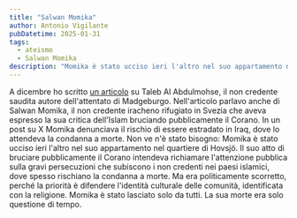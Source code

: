 ```yaml
---
title: "Salwan Momika"
author: Antonio Vigilante
pubDatetime: 2025-01-31
tags: 
  - ateismo
  - Salwan Momika
description: "Momika è stato ucciso ieri l'altro nel suo appartamento nel quartiere di Hovsjö. Il suo atto di bruciare pubblicamente il Corano intendeva richiamare l'attenzione pubblica sulla gravi persecuzioni che subiscono i non credenti nei paesi islamici, dove spesso rischiano la condanna a morte..."
---
```


A dicembre ho scritto [un articolo](https://www.glistatigenerali.com/attualita/terrorismo/la-rete-dellodio/) su Taleb Al Abdulmohse, il non credente saudita autore dell'attentato di Madgeburgo. Nell'articolo parlavo anche di Salwan Momika, il non credente iracheno rifugiato in Svezia che aveva espresso la sua critica dell'Islam bruciando pubblicamente il Corano. In un post su X Momika denunciava il rischio di essere estradato in Iraq, dove lo attendeva la condanna a morte. Non ve n'è stato bisogno: Momika è stato ucciso ieri l'altro nel suo appartamento nel quartiere di Hovsjö. Il suo atto di bruciare pubblicamente il Corano intendeva richiamare l'attenzione pubblica sulla gravi persecuzioni che subiscono i non credenti nei paesi islamici, dove spesso rischiano la condanna a morte. Ma era politicamente scorretto, perché la priorità è difendere l'identità culturale delle comunità, identificata con la religione. Momika è stato lasciato solo da tutti. La sua morte era solo questione di tempo.
